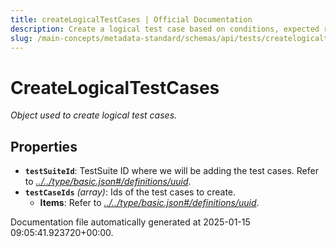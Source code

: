 ```yaml
---
title: createLogicalTestCases | Official Documentation
description: Create a logical test case based on conditions, expected results, and relationships between data entities.
slug: /main-concepts/metadata-standard/schemas/api/tests/createlogicaltestcases
---
```


# CreateLogicalTestCases

*Object used to create logical test cases.*

## Properties

- **`testSuiteId`**: TestSuite ID where we will be adding the test cases. Refer to *[../../type/basic.json#/definitions/uuid](#/../type/basic.json#/definitions/uuid)*.
- **`testCaseIds`** *(array)*: Ids of the test cases to create.
  - **Items**: Refer to *[../../type/basic.json#/definitions/uuid](#/../type/basic.json#/definitions/uuid)*.


Documentation file automatically generated at 2025-01-15 09:05:41.923720+00:00.
